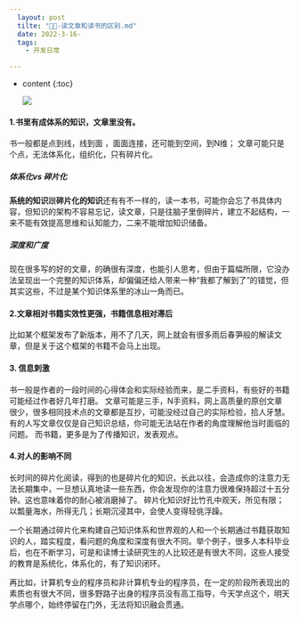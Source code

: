 ```yaml
---
  layout: post
  tilte: "📒🔖-读文章和读书的区别.md"
  date: 2022-3-16-
  tags: 
    - 开发日常

---
```



* content
{:toc}


  ![](https://upload-images.jianshu.io/upload_images/15312191-1b5a62d1cbb51171.png?imageMogr2/auto-orient/strip%7CimageView2/2/w/1240)


#### 1.书里有成体系的知识，文章里没有。
书一般都是点到线，线到面 ，面面连接，还可能到空间，到N维；
文章可能只是个点，无法体系化，组织化，只有碎片化。
##### 体系化vs 碎片化
**系统的知识**跟**碎片化的知识**还有有不一样的，读一本书，可能你会忘了书具体内容，但知识的架构不容易忘记，读文章，只是往脑子里倒碎片，建立不起结构，一来不能有效提高思维和认知能力，二来不能增加知识储备。


##### 深度和广度
现在很多写的好的文章，的确很有深度，也能引人思考，但由于篇幅所限，它没办法呈现出一个完整的知识体系，却偏偏还给人带来一种“我都了解到了”的错觉，但其实这些，不过是某个知识体系里的冰山一角而已。
#### 2.文章相对书籍实效性更强，书籍信息相对滞后
比如某个框架发布了新版本，用不了几天，网上就会有很多雨后春笋般的解读文章，但是关于这个框架的书籍不会马上出现。

#### 3. 信息刺激
书一般是作者的一段时间的心得体会和实际经验而来，是二手资料，有些好的书籍可能经过作者好几年打磨。
文章可能是三手，N手资料，网上高质量的原创文章很少，很多相同技术点的文章都是互抄，可能没经过自己的实际检验，拾人牙慧。
有的人写文章仅仅是自己知识总结，你可能无法站在作者的角度理解他当时面临的问题。
而书籍，更多是为了传播知识，发表观点。
#### 4.对人的影响不同

长时间的碎片化阅读，得到的也是碎片化的知识，长此以往，会造成你的注意力无法长期集中，一旦想认真地读一些东西，你会发现你的注意力很难保持超过十五分钟。这也意味着你的耐心被消磨掉了。
碎片化知识好比竹孔中观天，所见有限；以瓢量海水，所得无几；长期沉浸其中，会使人变得轻佻浮躁。

一个长期通过碎片化来构建自己知识体系和世界观的人和一个长期通过书籍获取知识的人，踏实程度，看问题的角度和深度有很大不同。举个例子，很多人本科毕业后，也在不断学习，可是和读博士读研究生的人比较还是有很大不同，这些人接受的教育是系统化，体系化的，有了知识闭环。

再比如，计算机专业的程序员和非计算机专业的程序员，在一定的阶段所表现出的素质也有很大不同，很多野路子出身的程序员没有高工指导，今天学点这个，明天学点哪个，始终停留在门外，无法将知识融会贯通。
